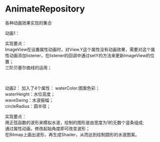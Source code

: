# AnimateRepository
各种动画效果实现的集合

动画1：

实现要点：<br>
ImageView在设置属性动画时，对View.Y这个属性没有动画效果，需要对这个属性动画添加listener，在listener的回调中通过setY的方法来更新ImageView的位置；<br>
三阶贝塞尔曲线的运用；<br><br><br>


动画2：
加入了4个属性：
waterColor:图案色彩；<br>
waterHeight：水位高度；<br>
waveSwing：水波振幅；<br>
circleRadius：圆半径；<br>

实现要点：<br>
用正弦函数的波形来模拟水波，绘制的图形是由宽度为1的无数个竖条组成;<br>
通过属性动画，修改起始角度即可改变波形；<br>
在Bitmap上画出波形，再生成Shader，从而达到绘制圆形的水波图案。<br>